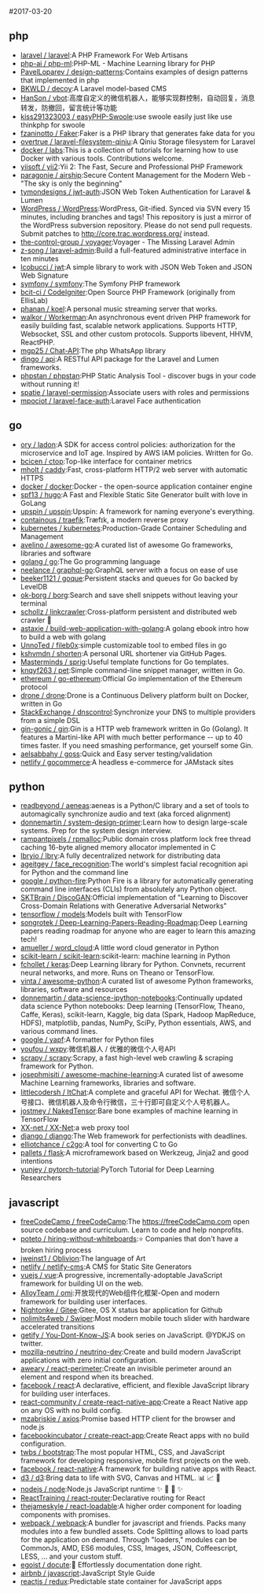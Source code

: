 #2017-03-20

## php
* [laravel / laravel](https://github.com/laravel/laravel):A PHP Framework For Web Artisans
* [php-ai / php-ml](https://github.com/php-ai/php-ml):PHP-ML - Machine Learning library for PHP
* [PavelLoparev / design-patterns](https://github.com/PavelLoparev/design-patterns):Contains examples of design patterns that implemented in php
* [BKWLD / decoy](https://github.com/BKWLD/decoy):A Laravel model-based CMS
* [HanSon / vbot](https://github.com/HanSon/vbot):高度自定义的微信机器人，能够实现群控制，自动回复，消息转发，防撤回，留言统计等功能
* [kiss291323003 / easyPHP-Swoole](https://github.com/kiss291323003/easyPHP-Swoole):use swoole easily just like use thinkphp for swoole
* [fzaninotto / Faker](https://github.com/fzaninotto/Faker):Faker is a PHP library that generates fake data for you
* [overtrue / laravel-filesystem-qiniu](https://github.com/overtrue/laravel-filesystem-qiniu):A Qiniu Storage filesystem for Laravel
* [docker / labs](https://github.com/docker/labs):This is a collection of tutorials for learning how to use Docker with various tools. Contributions welcome.
* [yiisoft / yii2](https://github.com/yiisoft/yii2):Yii 2: The Fast, Secure and Professional PHP Framework
* [paragonie / airship](https://github.com/paragonie/airship):Secure Content Management for the Modern Web - "The sky is only the beginning"
* [tymondesigns / jwt-auth](https://github.com/tymondesigns/jwt-auth):JSON Web Token Authentication for Laravel & Lumen
* [WordPress / WordPress](https://github.com/WordPress/WordPress):WordPress, Git-ified. Synced via SVN every 15 minutes, including branches and tags! This repository is just a mirror of the WordPress subversion repository. Please do not send pull requests. Submit patches to http://core.trac.wordpress.org/ instead.
* [the-control-group / voyager](https://github.com/the-control-group/voyager):Voyager - The Missing Laravel Admin
* [z-song / laravel-admin](https://github.com/z-song/laravel-admin):Build a full-featured administrative interface in ten minutes
* [lcobucci / jwt](https://github.com/lcobucci/jwt):A simple library to work with JSON Web Token and JSON Web Signature
* [symfony / symfony](https://github.com/symfony/symfony):The Symfony PHP framework
* [bcit-ci / CodeIgniter](https://github.com/bcit-ci/CodeIgniter):Open Source PHP Framework (originally from EllisLab)
* [phanan / koel](https://github.com/phanan/koel):A personal music streaming server that works.
* [walkor / Workerman](https://github.com/walkor/Workerman):An asynchronous event driven PHP framework for easily building fast, scalable network applications. Supports HTTP, Websocket, SSL and other custom protocols. Supports libevent, HHVM, ReactPHP.
* [mgp25 / Chat-API](https://github.com/mgp25/Chat-API):The php WhatsApp library
* [dingo / api](https://github.com/dingo/api):A RESTful API package for the Laravel and Lumen frameworks.
* [phpstan / phpstan](https://github.com/phpstan/phpstan):PHP Static Analysis Tool - discover bugs in your code without running it!
* [spatie / laravel-permission](https://github.com/spatie/laravel-permission):Associate users with roles and permissions
* [mpociot / laravel-face-auth](https://github.com/mpociot/laravel-face-auth):Laravel Face authentication

## go
* [ory / ladon](https://github.com/ory/ladon):A SDK for access control policies: authorization for the microservice and IoT age. Inspired by AWS IAM policies. Written for Go.
* [bcicen / ctop](https://github.com/bcicen/ctop):Top-like interface for container metrics
* [mholt / caddy](https://github.com/mholt/caddy):Fast, cross-platform HTTP/2 web server with automatic HTTPS
* [docker / docker](https://github.com/docker/docker):Docker - the open-source application container engine
* [spf13 / hugo](https://github.com/spf13/hugo):A Fast and Flexible Static Site Generator built with love in GoLang
* [upspin / upspin](https://github.com/upspin/upspin):Upspin: A framework for naming everyone's everything.
* [containous / traefik](https://github.com/containous/traefik):Træfɪk, a modern reverse proxy
* [kubernetes / kubernetes](https://github.com/kubernetes/kubernetes):Production-Grade Container Scheduling and Management
* [avelino / awesome-go](https://github.com/avelino/awesome-go):A curated list of awesome Go frameworks, libraries and software
* [golang / go](https://github.com/golang/go):The Go programming language
* [neelance / graphql-go](https://github.com/neelance/graphql-go):GraphQL server with a focus on ease of use
* [beeker1121 / goque](https://github.com/beeker1121/goque):Persistent stacks and queues for Go backed by LevelDB
* [ok-borg / borg](https://github.com/ok-borg/borg):Search and save shell snippets without leaving your terminal
* [schollz / linkcrawler](https://github.com/schollz/linkcrawler):Cross-platform persistent and distributed web crawler 🔗
* [astaxie / build-web-application-with-golang](https://github.com/astaxie/build-web-application-with-golang):A golang ebook intro how to build a web with golang
* [UnnoTed / fileb0x](https://github.com/UnnoTed/fileb0x):simple customizable tool to embed files in go
* [kshvmdn / shorten](https://github.com/kshvmdn/shorten):A personal URL shortener via GitHub Pages.
* [Masterminds / sprig](https://github.com/Masterminds/sprig):Useful template functions for Go templates.
* [knqyf263 / pet](https://github.com/knqyf263/pet):Simple command-line snippet manager, written in Go.
* [ethereum / go-ethereum](https://github.com/ethereum/go-ethereum):Official Go implementation of the Ethereum protocol
* [drone / drone](https://github.com/drone/drone):Drone is a Continuous Delivery platform built on Docker, written in Go
* [StackExchange / dnscontrol](https://github.com/StackExchange/dnscontrol):Synchronize your DNS to multiple providers from a simple DSL
* [gin-gonic / gin](https://github.com/gin-gonic/gin):Gin is a HTTP web framework written in Go (Golang). It features a Martini-like API with much better performance -- up to 40 times faster. If you need smashing performance, get yourself some Gin.
* [aelsabbahy / goss](https://github.com/aelsabbahy/goss):Quick and Easy server testing/validation
* [netlify / gocommerce](https://github.com/netlify/gocommerce):A headless e-commerce for JAMstack sites

## python
* [readbeyond / aeneas](https://github.com/readbeyond/aeneas):aeneas is a Python/C library and a set of tools to automagically synchronize audio and text (aka forced alignment)
* [donnemartin / system-design-primer](https://github.com/donnemartin/system-design-primer):Learn how to design large-scale systems. Prep for the system design interview.
* [rampantpixels / rpmalloc](https://github.com/rampantpixels/rpmalloc):Public domain cross platform lock free thread caching 16-byte aligned memory allocator implemented in C
* [lbryio / lbry](https://github.com/lbryio/lbry):A fully decentralized network for distributing data
* [ageitgey / face_recognition](https://github.com/ageitgey/face_recognition):The world's simplest facial recognition api for Python and the command line
* [google / python-fire](https://github.com/google/python-fire):Python Fire is a library for automatically generating command line interfaces (CLIs) from absolutely any Python object.
* [SKTBrain / DiscoGAN](https://github.com/SKTBrain/DiscoGAN):Official implementation of "Learning to Discover Cross-Domain Relations with Generative Adversarial Networks"
* [tensorflow / models](https://github.com/tensorflow/models):Models built with TensorFlow
* [songrotek / Deep-Learning-Papers-Reading-Roadmap](https://github.com/songrotek/Deep-Learning-Papers-Reading-Roadmap):Deep Learning papers reading roadmap for anyone who are eager to learn this amazing tech!
* [amueller / word_cloud](https://github.com/amueller/word_cloud):A little word cloud generator in Python
* [scikit-learn / scikit-learn](https://github.com/scikit-learn/scikit-learn):scikit-learn: machine learning in Python
* [fchollet / keras](https://github.com/fchollet/keras):Deep Learning library for Python. Convnets, recurrent neural networks, and more. Runs on Theano or TensorFlow.
* [vinta / awesome-python](https://github.com/vinta/awesome-python):A curated list of awesome Python frameworks, libraries, software and resources
* [donnemartin / data-science-ipython-notebooks](https://github.com/donnemartin/data-science-ipython-notebooks):Continually updated data science Python notebooks: Deep learning (TensorFlow, Theano, Caffe, Keras), scikit-learn, Kaggle, big data (Spark, Hadoop MapReduce, HDFS), matplotlib, pandas, NumPy, SciPy, Python essentials, AWS, and various command lines.
* [google / yapf](https://github.com/google/yapf):A formatter for Python files
* [youfou / wxpy](https://github.com/youfou/wxpy):微信机器人 / 优雅的微信个人号API
* [scrapy / scrapy](https://github.com/scrapy/scrapy):Scrapy, a fast high-level web crawling & scraping framework for Python.
* [josephmisiti / awesome-machine-learning](https://github.com/josephmisiti/awesome-machine-learning):A curated list of awesome Machine Learning frameworks, libraries and software.
* [littlecodersh / ItChat](https://github.com/littlecodersh/ItChat):A complete and graceful API for Wechat. 微信个人号接口、微信机器人及命令行微信，三十行即可自定义个人号机器人。
* [jostmey / NakedTensor](https://github.com/jostmey/NakedTensor):Bare bone examples of machine learning in TensorFlow
* [XX-net / XX-Net](https://github.com/XX-net/XX-Net):a web proxy tool
* [django / django](https://github.com/django/django):The Web framework for perfectionists with deadlines.
* [elliotchance / c2go](https://github.com/elliotchance/c2go):A tool for converting C to Go
* [pallets / flask](https://github.com/pallets/flask):A microframework based on Werkzeug, Jinja2 and good intentions
* [yunjey / pytorch-tutorial](https://github.com/yunjey/pytorch-tutorial):PyTorch Tutorial for Deep Learning Researchers

## javascript
* [freeCodeCamp / freeCodeCamp](https://github.com/freeCodeCamp/freeCodeCamp):The https://freeCodeCamp.com open source codebase and curriculum. Learn to code and help nonprofits.
* [poteto / hiring-without-whiteboards](https://github.com/poteto/hiring-without-whiteboards):⭐️ Companies that don't have a broken hiring process
* [jweinst1 / Oblivion](https://github.com/jweinst1/Oblivion):The language of Art
* [netlify / netlify-cms](https://github.com/netlify/netlify-cms):A CMS for Static Site Generators
* [vuejs / vue](https://github.com/vuejs/vue):A progressive, incrementally-adoptable JavaScript framework for building UI on the web.
* [AlloyTeam / omi](https://github.com/AlloyTeam/omi):开放现代的Web组件化框架-Open and modern framework for building user interfaces.
* [Nightonke / Gitee](https://github.com/Nightonke/Gitee):Gitee, OS X status bar application for Github
* [nolimits4web / Swiper](https://github.com/nolimits4web/Swiper):Most modern mobile touch slider with hardware accelerated transitions
* [getify / You-Dont-Know-JS](https://github.com/getify/You-Dont-Know-JS):A book series on JavaScript. @YDKJS on twitter.
* [mozilla-neutrino / neutrino-dev](https://github.com/mozilla-neutrino/neutrino-dev):Create and build modern JavaScript applications with zero initial configuration.
* [aweary / react-perimeter](https://github.com/aweary/react-perimeter):Create an invisible perimeter around an element and respond when its breached.
* [facebook / react](https://github.com/facebook/react):A declarative, efficient, and flexible JavaScript library for building user interfaces.
* [react-community / create-react-native-app](https://github.com/react-community/create-react-native-app):Create a React Native app on any OS with no build config.
* [mzabriskie / axios](https://github.com/mzabriskie/axios):Promise based HTTP client for the browser and node.js
* [facebookincubator / create-react-app](https://github.com/facebookincubator/create-react-app):Create React apps with no build configuration.
* [twbs / bootstrap](https://github.com/twbs/bootstrap):The most popular HTML, CSS, and JavaScript framework for developing responsive, mobile first projects on the web.
* [facebook / react-native](https://github.com/facebook/react-native):A framework for building native apps with React.
* [d3 / d3](https://github.com/d3/d3):Bring data to life with SVG, Canvas and HTML. 📊 📈 🎉
* [nodejs / node](https://github.com/nodejs/node):Node.js JavaScript runtime ✨ 🐢 🚀 ✨
* [ReactTraining / react-router](https://github.com/ReactTraining/react-router):Declarative routing for React
* [thejameskyle / react-loadable](https://github.com/thejameskyle/react-loadable):A higher order component for loading components with promises.
* [webpack / webpack](https://github.com/webpack/webpack):A bundler for javascript and friends. Packs many modules into a few bundled assets. Code Splitting allows to load parts for the application on demand. Through "loaders," modules can be CommonJs, AMD, ES6 modules, CSS, Images, JSON, Coffeescript, LESS, ... and your custom stuff.
* [egoist / docute](https://github.com/egoist/docute):📜 Effortlessly documentation done right.
* [airbnb / javascript](https://github.com/airbnb/javascript):JavaScript Style Guide
* [reactjs / redux](https://github.com/reactjs/redux):Predictable state container for JavaScript apps
